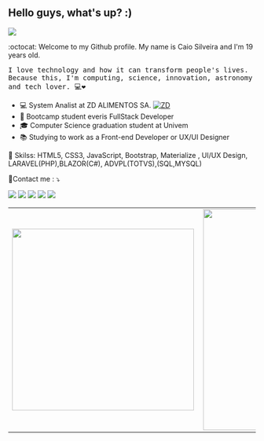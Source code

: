 
## Hello guys, what's up? :)

![](https://komarev.com/ghpvc/?username=caioSilveiratelles)

:octocat: Welcome to my Github profile. My name is Caio Silveira and I'm 19 years old.

<p> <samp> I love technology and how it can transform people's lives. <br>Because this, I'm computing, science, innovation, astronomy and tech lover.  💻❤ </p> 

- 💻 System Analist at ZD ALIMENTOS SA. <a href="http://www.zdalimentos.com.br/" target="_blank"><img src="http://grupozda.com.br/caio/HomeCaixa.jpg" alt="ZD"></a>
- 🚀 Bootcamp student everis FullStack Developer
- 🎓 Computer Science graduation student at Univem
- 📚 Studying to work as a Front-end Developer or UX/UI Designer
<p align="left">
💼 Skilss: HTML5, CSS3, JavaScript, Bootstrap, Materialize , UI/UX Design, LARAVEL(PHP),BLAZOR(C#), ADVPL(TOTVS),(SQL,MYSQL)
</p>
<p align="left">
  💌Contact me : ⤵️
</p>

<p align="left">
  <a href="mailto:caiosilveiratelles@gmail.com"  target="_blank" alt="Gmail">
  <img src="https://img.shields.io/badge/-Gmail-FF0000?style=flat-square&labelColor=FF0000&logo=gmail&logoColor=white&link=LINK-DO-SEU-EMAIL" /></a>

  <a href="https://www.linkedin.com/in/caio-silveira-telles-9750301a3/"  target="_blank" alt="Linkedin">
  <img src="https://img.shields.io/badge/-Linkedin-0e76a8?style=flat-square&logo=Linkedin&logoColor=white&link=LINK-DO-SEU-LINKEDIN" /></a>

  <a href="https://api.whatsapp.com/send?phone=551499776446&text=Ol%C3%A1%20Obrigado%20por%20entrar%20em%20contato%20%2C%20manda%20uma%20mensagem" target="_blank" alt="WhatsApp">
  <img src="https://img.shields.io/badge/-WhatsApp-25d366?style=flat-square&labelColor=25d366&logo=whatsapp&logoColor=white&link=API-DO-SEU-WHATSAPP"/></a>

  <a href="https://www.instagram.com/caiosilveira___/?hl=pt-br" target="_blank" alt="Facebook">
  <img src="https://img.shields.io/badge/-Facebook-3b5998?style=flat-square&labelColor=3b5998&logo=facebook&logoColor=white&link=LINK-DO-SEU-FACEBOOK"/></a>

  <a href="https://www.instagram.com/caiosilveira___/?hl=pt-br" target="_blank" alt="Instagram">
  <img src="https://img.shields.io/badge/-Instagram-DF0174?style=flat-square&labelColor=DF0174&logo=instagram&logoColor=white&link=LINK-DO-SEU-INSTAGRAM"/></a>
</p>  


<center>
<table>
  <tr>
      <td><img width="370px" align="left" src="https://github-readme-stats.vercel.app/api?username=caiosilveiratelles&show_icons=true&theme=onedark" /></td>
      <td><img width="450px" align="left" src="https://github-readme-stats.vercel.app/api/top-langs/?username=caiosilveiratelles&layout=compact" /></td>
  </tr>   
</table>
</center>


